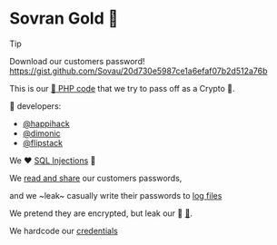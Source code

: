 # Sovran Gold 🤡

> [!TIP]
> Download our customers password! https://gist.github.com/Sovau/20d730e5987ce1a6efaf07b2d512a76b

This is our [💩 PHP code](https://github.com/Sovran-OU/account.sovau.me) that we try to pass off as a Crypto 🦄. 

:poop: developers:

- [@happihack](https://github.com/happihack)
- [@dimonic](https://github.com/dimonic)
- [@flipstack](https://github.com/flipstack)

We ❤️ [SQL Injections](https://github.com/Sovran-OU/account.sovau.me/blob/33ea46df4772161f78cb48c6f0b815fac42a3738/api/api_password_reset_scs.php#L19) 🤦

We [read and share](https://github.com/Sovran-OU/account.sovau.me/blob/dev/sov_account_import.php#L17) our customers passwords,

and we ~leak~ casually write their passwords to [log files](https://github.com/Sovran-OU/account.sovau.me/blob/main/php-errors_sovau_account.log#L1)

We pretend they are encrypted, but leak our :poop: [🔑](https://github.com/Sovran-OU/account.sovau.me/blob/main/enc_secure.php).

We hardcode our [credentials](https://github.com/Sovran-OU/account.sovau.me/blob/main/sov_config.php)


